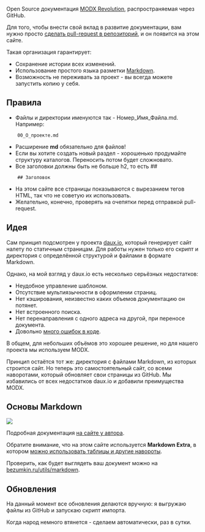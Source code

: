 Open Source документация [MODX Revolution](http://modx.com), распространяемая через GitHub.

Для того, чтобы внести свой вклад в развитие документации, вам нужно просто [сделать pull-request в репозиторий](https://github.com/bezumkin/Docs/issues/new), и он появится на этом сайте.

Такая организация гарантирует:

* Сохранение истории всех изменений.
* Использование простого языка разметки [Markdown][1].
* Возможность не переживать за проект - вы всегда можете запустить копию у себя.

## Правила
* Файлы и директории именуются так - Номер\_Имя\_Файла\.md. Например:
```
	00_О_проекте.md
```
* Расширение **md** обязательно для файлов!
* Если вы хотите создать новый раздел - хорошенько продумайте структуру каталогов. Переносить потом будет сложновато.
* Все заголовки должны быть не больше h2, то есть \#\#
```
	## Заголовок
```
* На этом сайте все страницы показываются с вырезанием тегов HTML, так что не советую их использовать.
* Желательно, конечно, проверять на очепятки перед отправкой pull-request.

## Идея
Сам принцип подсмотрен у проекта [daux.io][2], который генерирует сайт налету по статичным страницам. Для работы нужен только его скрипт и директория с определённой структурой и файлами в формате Markdown.

Однако, на мой взгляд у daux.io есть несколько серьёзных недостатков:

* Неудобное управление шаблоном.
* Отсутствие мультиязычности в оформлении страниц.
* Нет кэширования, неизвестно каких объемов документацию он потянет.
* Нет встроенного поиска.
* Нет перенаправления с одного адреса на другой, при переносе документа.
* Довольно [много ошибок в коде][3].

В общем, для небольших объёмов это хорошее решение, но для нашего проекта мы используем MODX.

Принцип остаётся тот же: директория с файлами Markdown, из которых строится сайт. Но теперь это самостоятельный сайт, со всеми наворотами, который обновляет свои страницы из GitHub.
Мы избавились от всех недостатков daux.io и добавили преимущества MODX.

## Основы Markdown
[![](http://st.bezumkin.ru/files/9/5/0/95060490b555925b9366f5bea96b510es.jpg)](http://st.bezumkin.ru/files/9/5/0/95060490b555925b9366f5bea96b510e.png)

Подробная документация [на сайте у автора][4].

Обратите внимание, что на этом сайте используется **Markdown Extra**, в котором [можно использовать таблицы и другие навороты][5].

Проверить, как будет выглядеть ваш документ можно на [bezumkin.ru/utils/markdown][6].

## Обновления
На данный момент все обновления делаются вручную: я выгружаю файлы из GitHub и запускаю скрипт импорта.

Когда народ немного втянется - сделаем автоматически, раз в сутки.


[1]: http://ru.wikipedia.org/wiki/Markdown
[2]: http://daux.io
[3]: https://github.com/justinwalsh/daux.io/issues/
[4]: http://daringfireball.net/projects/markdown/syntax
[5]: http://michelf.ca/projects/php-markdown/extra/
[6]: http://bezumkin.ru/utils/markdown
